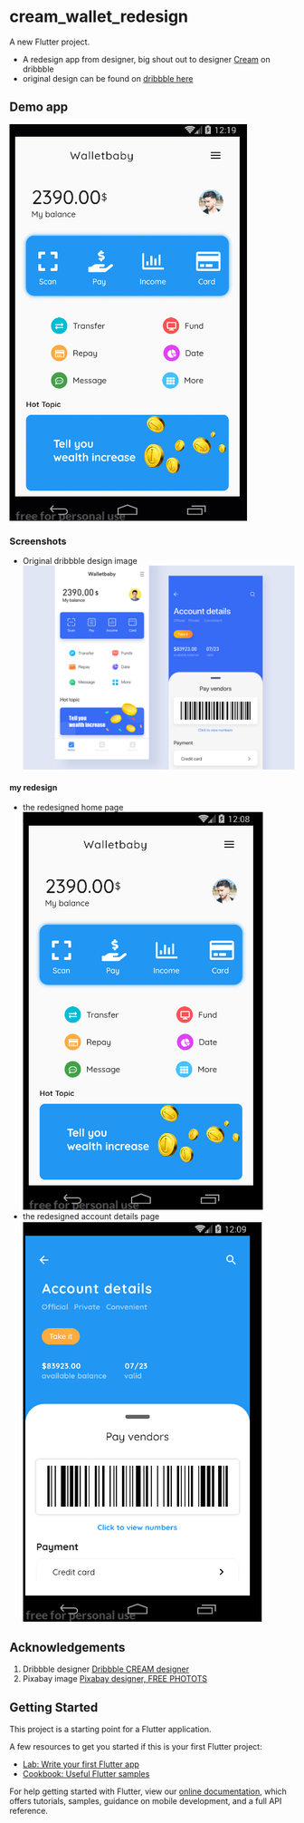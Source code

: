 # cream_wallet_redesign

A new Flutter project.

- A redesign app from designer, big shout out to designer [Cream](https://dribbble.com/shots/6937002-This-is-a-wallet-payment-page-design) on dribbble
- original design can be found on [dribbble here](https://dribbble.com/shots/6937002-This-is-a-wallet-payment-page-design)

## Demo app
![gif](assets/screenshots/demo.gif)

### Screenshots
- Original dribbble design image
![original dribbble design](assets/screenshots/screen.png)

#### my redesign
- the redesigned home page
![images](assets/screenshots/home_page.png)
- the redesigned account details page
![account_details](assets/screenshots/account_details.png)

## Acknowledgements
1. Dribbble designer [Dribbble CREAM designer](https://dribbble.com/shots/6937002-This-is-a-wallet-payment-page-design)
2. Pixabay image [Pixabay designer, FREE PHOTOTS](https://pixabay.com/photos/man-portrait-guy-person-male-1246508/)

## Getting Started

This project is a starting point for a Flutter application.

A few resources to get you started if this is your first Flutter project:

- [Lab: Write your first Flutter app](https://flutter.dev/docs/get-started/codelab)
- [Cookbook: Useful Flutter samples](https://flutter.dev/docs/cookbook)

For help getting started with Flutter, view our
[online documentation](https://flutter.dev/docs), which offers tutorials,
samples, guidance on mobile development, and a full API reference.
